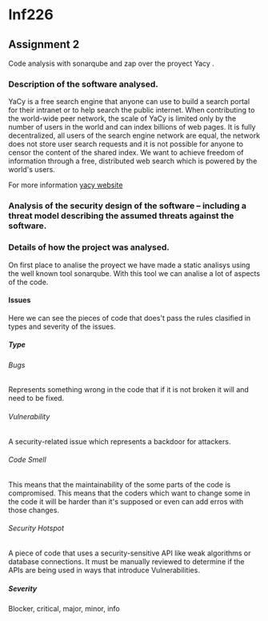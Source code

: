 # Inf226

## Assignment 2
Code analysis with sonarqube and zap over the proyect Yacy .

### Description of the software analysed.

YaCy is a free search engine that anyone can use to build a search portal for their intranet or to help search the public internet. When contributing to the world-wide peer network, the scale of YaCy is limited only by the number of users in the world and can index billions of web pages. It is fully decentralized, all users of the search engine network are equal, the network does not store user search requests and it is not possible for anyone to censor the content of the shared index. We want to achieve freedom of information through a free, distributed web search which is powered by the world's users. 

For more information [yacy website](https://yacy.net/en)

### Analysis of the security design of the software – including a threat model describing the assumed threats against the software.


### Details of how the project was analysed.

On first place to analise the proyect we have made a static analisys using the well known tool sonarqube. With this tool we can analise a lot of aspects of the code.

#### Issues
Here we can see the pieces of code that does't pass the rules clasified in types and severity of the issues.

##### Type

###### Bugs 
Represents something wrong in the code that if it is not broken it will and need to be fixed.

###### Vulnerability
A security-related issue which represents a backdoor for attackers.

###### Code Smell
This means that the maintainability of the some parts of the code is compromised. This means that the coders which want to change some in the code it will be harder than it's supposed or even can add erros with those changes.

###### Security Hotspot
A piece of code that uses a security-sensitive API like weak algorithms or database connections. It  must be manually reviewed to determine if the APIs are being used in ways that introduce Vulnerabilities.

##### Severity

Blocker, critical, major, minor, info
